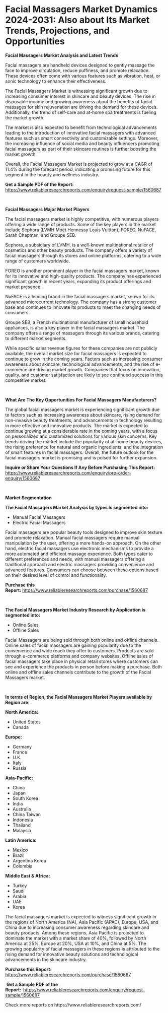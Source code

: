 <p><h1>Facial Massagers Market Dynamics 2024-2031: Also about Its Market Trends, Projections, and Opportunities</h1></p><p><strong>Facial Massagers Market Analysis and Latest Trends</strong></p>
<p><p>Facial massagers are handheld devices designed to gently massage the face to improve circulation, reduce puffiness, and promote relaxation. These devices often come with various features such as vibration, heat, or sonic technology to enhance their effectiveness.</p><p>The Facial Massagers Market is witnessing significant growth due to increasing consumer interest in skincare and beauty devices. The rise in disposable income and growing awareness about the benefits of facial massages for skin rejuvenation are driving the demand for these devices. Additionally, the trend of self-care and at-home spa treatments is fueling the market growth.</p><p>The market is also expected to benefit from technological advancements leading to the introduction of innovative facial massagers with advanced features such as smart connectivity and customizable settings. Moreover, the increasing influence of social media and beauty influencers promoting facial massagers as part of their skincare routines is further boosting the market growth.</p><p>Overall, the Facial Massagers Market is projected to grow at a CAGR of 11.4% during the forecast period, indicating a promising future for this segment in the beauty and wellness industry.</p></p>
<p><strong>Get a Sample PDF of the Report:&nbsp;</strong> <a href="https://www.reliableresearchreports.com/enquiry/request-sample/1560687">https://www.reliableresearchreports.com/enquiry/request-sample/1560687</a></p>
<p>&nbsp;</p>
<p><strong>Facial Massagers Major Market Players</strong></p>
<p><p>The facial massagers market is highly competitive, with numerous players offering a wide range of products. Some of the key players in the market include Sephora (LVMH Moët Hennessy Louis Vuitton), FOREO, NuFACE, Sarah Chapman, and Groupe SEB.</p><p>Sephora, a subsidiary of LVMH, is a well-known multinational retailer of cosmetics and other beauty products. The company offers a variety of facial massagers through its stores and online platforms, catering to a wide range of customers worldwide.</p><p>FOREO is another prominent player in the facial massagers market, known for its innovative and high-quality products. The company has experienced significant growth in recent years, expanding its product offerings and market presence.</p><p>NuFACE is a leading brand in the facial massagers market, known for its advanced microcurrent technology. The company has a strong customer base and continues to innovate its products to meet the changing needs of consumers.</p><p>Groupe SEB, a French multinational manufacturer of small household appliances, is also a key player in the facial massagers market. The company offers a range of massagers through its various brands, catering to different market segments.</p><p>While specific sales revenue figures for these companies are not publicly available, the overall market size for facial massagers is expected to continue to grow in the coming years. Factors such as increasing consumer awareness about skincare, technological advancements, and the rise of e-commerce are driving market growth. Companies that focus on innovation, quality, and customer satisfaction are likely to see continued success in this competitive market.</p></p>
<p>&nbsp;</p>
<p><strong>What Are The Key Opportunities For Facial Massagers Manufacturers?</strong></p>
<p><p>The global facial massagers market is experiencing significant growth due to factors such as increasing awareness about skincare, rising demand for non-invasive beauty treatments, and advancements in technology resulting in more effective and innovative products. The market is expected to continue growing at a considerable rate in the coming years, with a focus on personalized and customized solutions for various skin concerns. Key trends driving the market include the popularity of at-home beauty devices, the rising preference for natural and organic ingredients, and the integration of smart features in facial massagers. Overall, the future outlook for the facial massagers market is promising and is poised for further expansion.</p></p>
<p><strong>Inquire or Share Your Questions If Any Before Purchasing This Report:</strong> <a href="https://www.reliableresearchreports.com/enquiry/pre-order-enquiry/1560687">https://www.reliableresearchreports.com/enquiry/pre-order-enquiry/1560687</a></p>
<p>&nbsp;</p>
<p><strong>Market Segmentation</strong></p>
<p><strong>The Facial Massagers Market Analysis by types is segmented into:</strong></p>
<p><ul><li>Manual Facial Massagers</li><li>Electric Facial Massagers</li></ul></p>
<p><p>Facial massagers are popular beauty tools designed to improve skin texture and promote relaxation. Manual facial massagers require manual manipulation by the user, offering a more hands-on approach. On the other hand, electric facial massagers use electronic mechanisms to provide a more automated and efficient massage experience. Both types cater to different preferences and needs, with manual massagers offering a traditional approach and electric massagers providing convenience and advanced features. Consumers can choose between these options based on their desired level of control and functionality.</p></p>
<p><strong>Purchase this Report:&nbsp;</strong><a href="https://www.reliableresearchreports.com/purchase/1560687">https://www.reliableresearchreports.com/purchase/1560687</a></p>
<p>&nbsp;</p>
<p><strong>The Facial Massagers Market Industry Research by Application is segmented into:</strong></p>
<p><ul><li>Online Sales</li><li>Offline Sales</li></ul></p>
<p><p>Facial Massagers are being sold through both online and offline channels. Online sales of facial massagers are gaining popularity due to the convenience and wide reach they offer to customers. Products are sold through e-commerce platforms and company websites. Offline sales of facial massagers take place in physical retail stores where customers can see and experience the products in person before making a purchase. Both online and offline sales channels contribute to the growth of the Facial Massagers market.</p></p>
<p>&nbsp;</p>
<p><strong>In terms of Region, the Facial Massagers Market Players available by Region are:</strong></p>
<p>
    <p> <strong> North America: </strong>
        <ul>
            <li>United States</li>
            <li>Canada</li>
        </ul>
        </p> 
    <p> <strong> Europe: </strong>
        <ul>
            <li>Germany</li>
            <li>France</li>
            <li>U.K.</li>
            <li>Italy</li>
            <li>Russia</li>
        </ul>
        </p> 
    <p> <strong> Asia-Pacific: </strong>
        <ul>
            <li>China</li>
            <li>Japan</li>
            <li>South Korea</li>
            <li>India</li>
            <li>Australia</li>
            <li>China Taiwan</li>
            <li>Indonesia</li>
            <li>Thailand</li>
            <li>Malaysia</li>
        </ul>
        </p> 
    <p> <strong> Latin America: </strong>
        <ul>
            <li>Mexico</li>
            <li>Brazil</li>
            <li>Argentina Korea</li>
            <li>Colombia</li>
        </ul>
        </p> 
    <p> <strong> Middle East & Africa: </strong>
        <ul>
            <li>Turkey</li>
            <li>Saudi</li>
            <li>Arabia</li>
            <li>UAE</li>
            <li>Korea</li>
        </ul>
    </p>
    </p>
<p><p>The facial massagers market is expected to witness significant growth in the regions of North America (NA), Asia Pacific (APAC), Europe, USA, and China due to increasing consumer awareness regarding skincare and beauty products. Among these regions, Asia Pacific is projected to dominate the market with a market share of 40%, followed by North America at 25%, Europe at 20%, USA at 10%, and China at 5%. The growing popularity of facial massagers in these regions is attributed to the rising demand for innovative beauty solutions and technological advancements in the skincare industry.</p></p>
<p><strong>Purchase this Report: </strong><a href="https://www.reliableresearchreports.com/purchase/1560687">https://www.reliableresearchreports.com/purchase/1560687</a></p>
<p>&nbsp;<strong>Get a Sample PDF of the Report:&nbsp;&nbsp;</strong><a href="https://www.reliableresearchreports.com/enquiry/request-sample/1560687">https://www.reliableresearchreports.com/enquiry/request-sample/1560687</a></p>
<p><strong></strong></p>
<p>Check more reports on https://www.reliableresearchreports.com/</p>